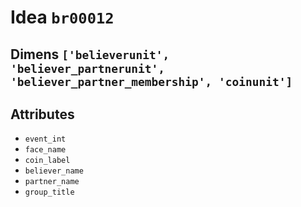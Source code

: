 # Idea `br00012`

## Dimens `['believerunit', 'believer_partnerunit', 'believer_partner_membership', 'coinunit']`

## Attributes
- `event_int`
- `face_name`
- `coin_label`
- `believer_name`
- `partner_name`
- `group_title`
